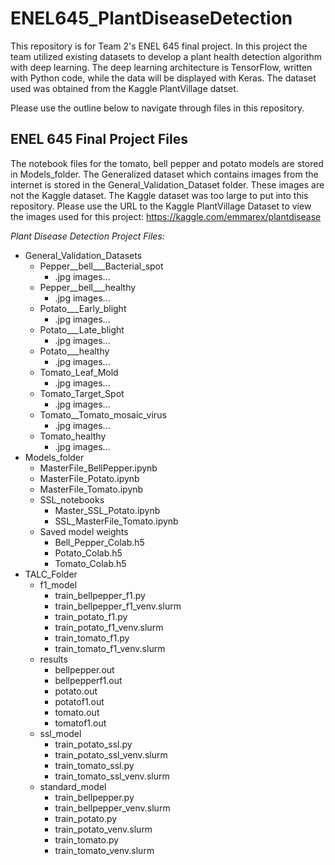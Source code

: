 # ENEL645_PlantDiseaseDetection

This repository is for Team 2's ENEL 645 final project. In this project the team utilized existing datasets to develop a plant health detection algorithm with deep learning. The deep learning architecture is TensorFlow, written with Python code, while the data will be displayed with Keras. The dataset used was obtained from the Kaggle PlantVillage datset.

Please use the outline below to navigate through files in this repository.
## ENEL 645 Final Project Files
The notebook files for the tomato, bell pepper and potato models are stored in Models_folder.
The Generalized dataset which contains images from the internet is stored in the General_Validation_Dataset folder. These images are not the Kaggle dataset. 
The Kaggle dataset was too large to put into this repository. Please use the URL to the Kaggle PlantVillage Dataset to view the images used for this project: https://kaggle.com/emmarex/plantdisease

*Plant Disease Detection Project Files:*
* General_Validation_Datasets
    * Pepper__bell___Bacterial_spot
        * .jpg images...
    * Pepper__bell___healthy
        * .jpg images...
    * Potato___Early_blight
        * .jpg images...
    * Potato___Late_blight
        * .jpg images...
    * Potato___healthy
        * .jpg images...
    * Tomato_Leaf_Mold
        * .jpg images...
    * Tomato_Target_Spot
        * .jpg images...
    * Tomato__Tomato_mosaic_virus
        * .jpg images...
    * Tomato_healthy
        * .jpg images...
* Models_folder
    * MasterFile_BellPepper.ipynb
    * MasterFile_Potato.ipynb
    * MasterFile_Tomato.ipynb
    * SSL_notebooks
        * Master_SSL_Potato.ipynb
        * SSL_MasterFile_Tomato.ipynb
    * Saved model weights
        * Bell_Pepper_Colab.h5
        * Potato_Colab.h5
        * Tomato_Colab.h5
* TALC_Folder
    * f1_model
        * train_bellpepper_f1.py
        * train_bellpepper_f1_venv.slurm
        * train_potato_f1.py
        * train_potato_f1_venv.slurm
        * train_tomato_f1.py
        * train_tomato_f1_venv.slurm
    * results
        * bellpepper.out
        * bellpepperf1.out
        * potato.out
        * potatof1.out
        * tomato.out
        * tomatof1.out
    * ssl_model
        * train_potato_ssl.py
        * train_potato_ssl_venv.slurm
        * train_tomato_ssl.py
        * train_tomato_ssl_venv.slurm
    * standard_model
        * train_bellpepper.py
        * train_bellpepper_venv.slurm
        * train_potato.py
        * train_potato_venv.slurm
        * train_tomato.py
        * train_tomato_venv.slurm
             
                    
                   
